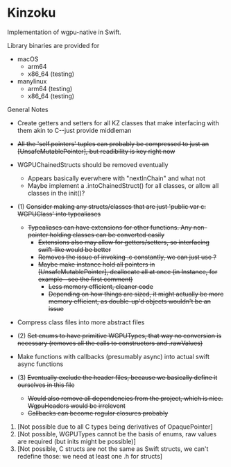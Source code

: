# Kinzoku

Implementation of wgpu-native in Swift.

Library binaries are provided for
 - macOS
   - arm64
   - x86_64 (testing)
 - manylinux
   - arm64 (testing)
   - x86_64 (testing)

General Notes
 - Create getters and setters for all KZ classes that make interfacing with them akin to C--just provide middleman
 - ~~All the 'self.pointers' tuples can probably be compressed to just an [UnsafeMutablePointer<Any>], but readibility is key right now~~
 - WGPUChainedStructs should be removed eventually
   - Appears basically everwhere with "nextInChain" and what not
   - Maybe implement a .intoChainedStruct() for all classes, or allow all classes in the init()?
 - (1) ~~Consider making any structs/classes that are just 'public var c: WGPUClass' into typealiases~~
   - ~~Typealiases can have extensions for other functions. Any non-pointer holding classes can be converted easily~~
     - ~~Extensions also may allow for getters/setters, so interfacing swift-like would be better~~
     - ~~Removes the issue of invoking .c constantly, we can just use ?~~
     - ~~Maybe make instance hold all pointers in [UnsafeMutablePointer<Any>], deallocate all at once (in Instance, for example--see the first comment)~~
       - ~~Less memory efficient, cleaner code~~
       - ~~Depending on how things are sized, it might actually be more memory efficient, as double-up'd objects wouldn't be an issue~~

 - Compress class files into more abstract files
 - (2) ~~Set enums to have primitive WGPUTypes, that way no conversion is necessary (removes all the calls to constructors and .rawValues)~~

 - Make functions with callbacks (presumably async) into actual swift async functions
 - (3) ~~Eventually exclude the header files, because we basically define it ourselves in this file~~
   - ~~Would also remove all dependencies from the project, which is nice. WgpuHeaders would be irrelevent~~
   - ~~Callbacks can become regular closures probably~~

1. [Not possible due to all C types being derivatives of OpaquePointer]
2. [Not possible, WGPUTypes cannot be the basis of enums, raw values are required (but inits might be possible)]
3. [Not possible, C structs are not the same as Swift structs, we can't redefine those: we need at least one .h for structs]
